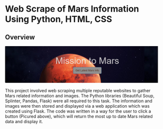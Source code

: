 # Web Scrape of Mars Information Using Python, HTML, CSS

## Overview

![Mars](./Resources/mars.png)

This project involved web scraping multiple reputable websites to gather Mars related information and images. The Python libraries (Beautiful Soup, Splinter, Pandas, Flask) were all required to this task. The information and images were then stored and displayed via a web application which was created using Flask. The code was written in a way for the user to click a button (Picured above), which will return the most up to date Mars related data and display it.



